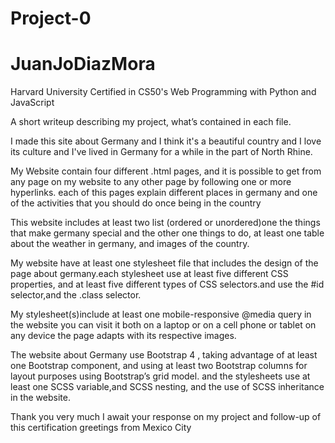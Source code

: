 # Project-0 
# JuanJoDiazMora
Harvard University Certified in CS50's Web Programming with Python and JavaScript

A short writeup describing my project, what’s contained in each file.

I made this site about Germany and I think it's a beautiful country and I love its culture and I've lived in Germany for a while in the part of North Rhine.

My Website contain four different .html pages, and it is possible to get from any page on my website to any other page by following one or more hyperlinks.
each of this pages explain different places in germany and one of the activities that you should do once being in the country

This website includes at least two list (ordered or unordered)one the things that make germany special and the other one things to do, at least one table about the weather in germany, and images of the country.

My website have at least one stylesheet file that includes the design of the page about germany.each stylesheet use at least five 
different CSS properties, and at least five different types of CSS selectors.and use the #id selector,and the .class selector.

My stylesheet(s)include at least one mobile-responsive @media query in the website you can visit it both on a laptop or on a cell phone or tablet on any device the page adapts with its respective images.

The website about Germany use Bootstrap 4 , taking advantage of at least one Bootstrap component, and using at least two Bootstrap columns for layout purposes using Bootstrap’s grid model.
and the stylesheets use at least one SCSS variable,and SCSS nesting, and the use of SCSS inheritance in the website.

Thank you very much I await your response on my project and follow-up of this certification greetings from Mexico City

